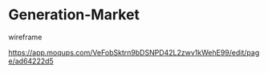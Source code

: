 # Generation-Market


wireframe


https://app.moqups.com/VeFobSktrn9bDSNPD42L2zwv1kWehE99/edit/page/ad64222d5
